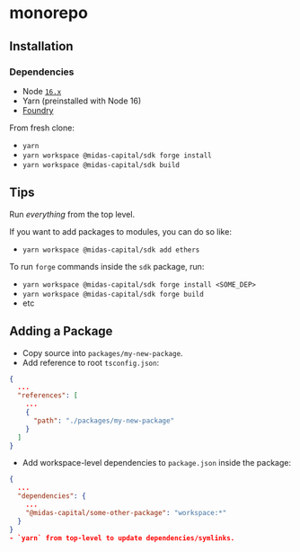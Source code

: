 # monorepo

## Installation

### Dependencies
- Node [`16.x`](https://nodejs.org/en/download/)
- Yarn (preinstalled with Node 16)
- [Foundry](https://book.getfoundry.sh/getting-started/installation.html)

From fresh clone:
- `yarn`
- `yarn workspace @midas-capital/sdk forge install`
- `yarn workspace @midas-capital/sdk build`

## Tips
Run _everything_ from the top level. 

If you want to add packages to modules, you can do so like:
- `yarn workspace @midas-capital/sdk add ethers`

To run `forge` commands inside the `sdk` package, run:
- `yarn workspace @midas-capital/sdk forge install <SOME_DEP>`
- `yarn workspace @midas-capital/sdk forge build`
- etc

## Adding a Package

- Copy source into `packages/my-new-package`.
- Add reference to root `tsconfig.json`:
```json
{
  ...
  "references": [
    ...
    {
      "path": "./packages/my-new-package"
    }
  ]
}
```
- Add workspace-level dependencies to `package.json` inside the package:
```json
{
  ...
  "dependencies": {
    ...
    "@midas-capital/some-other-package": "workspace:*"
  }
}
- `yarn` from top-level to update dependencies/symlinks.